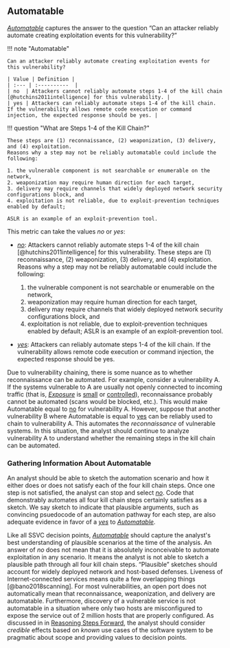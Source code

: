 ## Automatable

[*Automatable*](#automatable) captures the answer to the question “Can an attacker reliably automate creating exploitation events for this vulnerability?”


!!! note "Automatable"
    
    Can an attacker reliably automate creating exploitation events for this vulnerability?

    | Value | Definition |
    | :--- | :----------  |
    | no  | Attackers cannot reliably automate steps 1-4 of the kill chain [@hutchins2011intelligence] for this vulnerability. |
    | yes | Attackers can reliably automate steps 1-4 of the kill chain. If the vulnerability allows remote code execution or command injection, the expected response should be yes. |

!!! question "What are Steps 1-4 of the Kill Chain?"

    These steps are (1) reconnaissance, (2) weaponization, (3) delivery, and (4) exploitation.
    Reasons why a step may not be reliably automatable could include the following:
    
    1. the vulnerable component is not searchable or enumerable on the network,
    2. weaponization may require human direction for each target,
    3. delivery may require channels that widely deployed network security configurations block, and
    4. exploitation is not reliable, due to exploit-prevention techniques enabled by default;
    
    ASLR is an example of an exploit-prevention tool. 

This metric can take the values *no* or *yes*:

  - [*no*](#automatable): Attackers cannot reliably automate steps 1-4 of the kill chain
    [@hutchins2011intelligence] for this vulnerability. These
    steps are (1) reconnaissance, (2) weaponization, (3) delivery, and (4) exploitation.
    Reasons why a step may not be reliably automatable could include the following:
    1. the vulnerable component is not searchable or enumerable on the network,
    2. weaponization may require human direction for each target,
    3. delivery may require channels that widely deployed network security configurations block, and
    4. exploitation is not reliable, due to exploit-prevention techniques enabled by default; ASLR is an example of an exploit-prevention tool.

  - [*yes*](#automatable): Attackers can reliably automate steps 1-4 of the kill chain.
    If the vulnerability allows remote code execution or command injection, the expected response should be yes.

Due to vulnerability chaining, there is some nuance as to whether reconnaissance can be automated. For example, consider a vulnerability A.
If the systems vulnerable to A are usually not openly connected to incoming traffic (that is, [*Exposure*](#exposure) is [small](#exposure) or [controlled](#exposure)), reconnaissance probably cannot be automated (scans would be blocked, etc.). This would make Automatable equal to [no](#automatable) for vulnerability A.
However, suppose that another vulnerability B where Automatable is equal to [yes](#automatiability) can be reliably used to chain to vulnerability A.
This automates the _reconnaissance_ of vulnerable systems.
In this situation, the analyst should continue to analyze vulnerability A to understand whether the remaining steps in the kill chain can be automated.

### Gathering Information About Automatable

An analyst should be able to sketch the automation scenario and how it either does or does not satisfy each of the four kill chain steps.
Once one step is not satisfied, the analyst can stop and select [*no*](#automatable).
Code that demonstrably automates all four kill chain steps certainly satisfies as a sketch.
We say sketch to indicate that plausible arguments, such as convincing psuedocode of an automation pathway for each step, are also adequate evidence in favor of a [*yes*](#automatable) to [*Automatable*](#automatable).

Like all SSVC decision points, [*Automatable*](#automatable) should capture the analyst's best understanding of plausible scenarios at the time of the analysis.
An answer of *no* does not mean that it is absolutely inconceivable to automate exploitation in any scenario.
It means the analyst is not able to sketch a plausible path through all four kill chain steps.
“Plausible” sketches should account for widely deployed network and host-based defenses.
Liveness of Internet-connected services means quite a few overlapping things [@bano2018scanning].
For most vulnerabilities, an open port does not automatically mean that reconnaissance, weaponization, and delivery are automatable.
Furthermore, discovery of a vulnerable service is not automatable in a situation where only two hosts are misconfigured to expose the service out of 2 million hosts that are properly configured.
As discussed in in [Reasoning Steps Forward](#reasoning-steps-forward), the analyst should consider *credible* effects based on *known* use cases of the software system to be pragmatic about scope and providing values to decision points.

